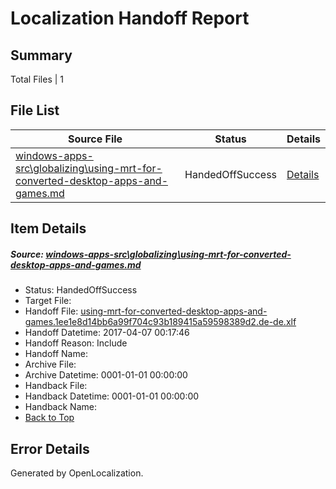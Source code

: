 # <a name='report-top'></a> Localization Handoff Report

## Summary
 Total Files | 1

## File List
 Source File | Status | Details 
 ----------- | ------ | ------- 
 [windows-apps-src\globalizing\using-mrt-for-converted-desktop-apps-and-games.md](https://cpubwin.visualstudio.com/windows-uwp/_git/windows-uwp/commit/e8577923c696d1282988bb06089f4a93c42a2d84?path=windows-apps-src%2Fglobalizing%2Fusing-mrt-for-converted-desktop-apps-and-games.md&_a=contents) | HandedOffSuccess | [Details](#a4daa6f9cf6162c7e63a3e2ad566dbd5977fff223183)

## Item Details
##### <a name='a4daa6f9cf6162c7e63a3e2ad566dbd5977fff223183'></a> Source: [windows-apps-src\globalizing\using-mrt-for-converted-desktop-apps-and-games.md](https://cpubwin.visualstudio.com/windows-uwp/_git/windows-uwp/commit/e8577923c696d1282988bb06089f4a93c42a2d84?path=windows-apps-src%2Fglobalizing%2Fusing-mrt-for-converted-desktop-apps-and-games.md&_a=contents)
* Status: HandedOffSuccess
* Target File: 
* Handoff File: [using-mrt-for-converted-desktop-apps-and-games.1ee1e8d14bb6a99f704c93b189415a59598389d2.de-de.xlf](https://cpubwin.visualstudio.com/windows-uwp/_git/WDCLib.handoff/commit/05eeae96d997f435eccc3aa3320fc899a8284765?path=ol-handoff%2Fcpubwin%2Fwindows-uwp.de-de%2Fmaster%2Fusing-mrt-for-converted-desktop-apps-and-games.1ee1e8d14bb6a99f704c93b189415a59598389d2.de-de.xlf&_a=contents)
* Handoff Datetime: 2017-04-07 00:17:46
* Handoff Reason: Include
* Handoff Name: 
* Archive File: 
* Archive Datetime: 0001-01-01 00:00:00
* Handback File: 
* Handback Datetime: 0001-01-01 00:00:00
* Handback Name: 
* [Back to Top](#report-top)


## Error Details

Generated by OpenLocalization.
